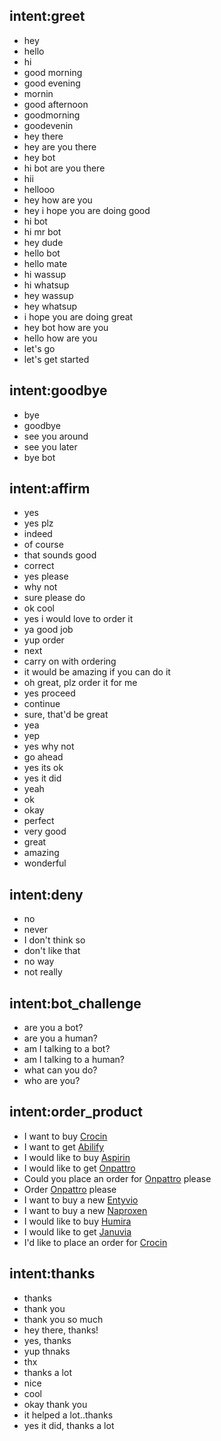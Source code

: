<!-- @format -->

## intent:greet

- hey
- hello
- hi
- good morning
- good evening
- mornin
- good afternoon
- goodmorning
- goodevenin
- hey there
- hey are you there
- hey bot
- hi bot are you there
- hii
- hellooo
- hey how are you
- hey i hope you are doing good
- hi bot
- hi mr bot
- hey dude
- hello bot
- hello mate
- hi wassup
- hi whatsup
- hey wassup
- hey whatsup
- i hope you are doing great
- hey bot how are you
- hello how are you
- let's go
- let's get started

## intent:goodbye

- bye
- goodbye
- see you around
- see you later
- bye bot

## intent:affirm

- yes
- yes plz
- indeed
- of course
- that sounds good
- correct
- yes please
- why not
- sure please do
- ok cool
- yes i would love to order it
- ya good job
- yup order
- next
- carry on with ordering
- it would be amazing if you can do it
- oh great, plz order it for me
- yes proceed
- continue
- sure, that'd be great
- yea
- yep
- yes why not
- go ahead
- yes its ok
- yes it did
- yeah
- ok
- okay
- perfect
- very good
- great
- amazing
- wonderful

## intent:deny

- no
- never
- I don't think so
- don't like that
- no way
- not really

<!--
## intent:mood_unhappy
- sad
- very sad
- unhappy
- bad
- very bad
- awful
- terrible
- not very good
- extremely sad
- so sad -->

## intent:bot_challenge

- are you a bot?
- are you a human?
- am I talking to a bot?
- am I talking to a human?
- what can you do?
- who are you?

## intent:order_product

- I want to buy [Crocin](product)
- I want to get [Abilify](product)
- I would like to buy [Aspirin](product)
- I would like to get [Onpattro](product)
- Could you place an order for [Onpattro](product) please
- Order [Onpattro](product) please
- I want to buy a new [Entyvio](product)
- I want to buy a new [Naproxen](product)
- I would like to buy [Humira](product)
- I would like to get [Januvia](product)
- I'd like to place an order for [Crocin](product)

## intent:thanks

- thanks
- thank you
- thank you so much
- hey there, thanks!
- yes, thanks
- yup thnaks
- thx
- thanks a lot
- nice
- cool
- okay thank you
- it helped a lot..thanks
- yes it did, thanks a lot

